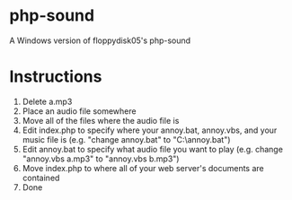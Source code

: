# php-sound
A Windows version of floppydisk05's php-sound

# Instructions
1. Delete a.mp3
2. Place an audio file somewhere
3. Move all of the files where the audio file is
4. Edit index.php to specify where your annoy.bat, annoy.vbs, and your music file is (e.g. "change annoy.bat" to "C:\annoy.bat")
5. Edit annoy.bat to specify what audio file you want to play (e.g. change "annoy.vbs a.mp3" to "annoy.vbs b.mp3") 
7. Move index.php to where all of your web server's documents are contained
8. Done
